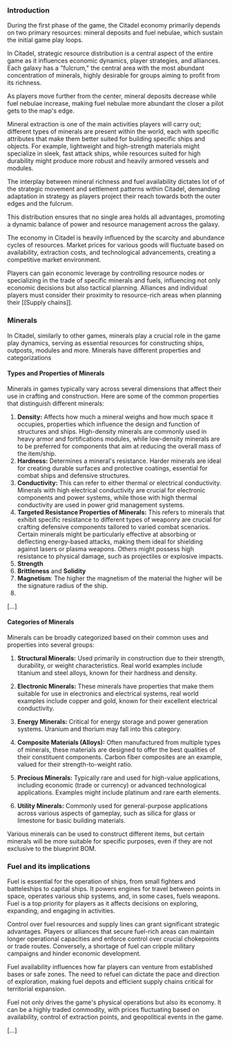 ### **Introduction**

During the first phase of the game, the Citadel economy primarily depends on two primary resources: mineral deposits and fuel nebulae, which sustain the initial game play loops.

In Citadel, strategic resource distribution is a central aspect of the entire game as it influences economic dynamics, player strategies, and alliances. Each galaxy has a "fulcrum," the central area with the most abundant concentration of minerals, highly desirable for groups aiming to profit from its richness.

As players move further from the center, mineral deposits decrease while fuel nebulae increase, making fuel nebulae more abundant the closer a pilot gets to the map's edge.

Mineral extraction is one of the main activities players will carry out; different types of minerals are present within the world, each with specific attributes that make them better suited for building specific ships and objects. For example, lightweight and high-strength materials might specialize in sleek, fast attack ships, while resources suited for high durability might produce more robust and heavily armored vessels and modules.

The interplay between mineral richness and fuel availability dictates lot of of the strategic movement and settlement patterns within Citadel, demanding adaptation in strategy as players project their reach towards both the outer edges and the fulcrum.

This distribution ensures that no single area holds all advantages, promoting a dynamic balance of power and resource management across the galaxy.

The economy in Citadel is heavily influenced by the scarcity and abundance cycles of resources. Market prices for various goods will fluctuate based on availability, extraction costs, and technological advancements, creating a competitive market environment.

Players can gain economic leverage by controlling resource nodes or specializing in the trade of specific minerals and fuels, influencing not only economic decisions but also tactical planning. Alliances and individual players must consider their proximity to resource-rich areas when planning their [[Supply chains]].

### Minerals

In Citadel, similarly to other games, minerals play a crucial role in the game play dynamics, serving as essential resources for constructing ships, outposts, modules and more. Minerals have different properties and categorizations

#### **Types and Properties of Minerals**

Minerals in games typically vary across several dimensions that affect their use in crafting and construction. Here are some of the common properties that distinguish different minerals:

1. **Density:** Affects how much a mineral weighs and how much space it occupies, properties which influence the design and function of structures and ships. High-density minerals are commonly used in heavy armor and fortifications modules, while low-density minerals are to be preferred for components that aim at reducing the overall mass of the item/ship.
2. **Hardness:** Determines a mineral's resistance. Harder minerals are ideal for creating durable surfaces and protective coatings, essential for combat ships and defensive structures.
3. **Conductivity:** This can refer to either thermal or electrical conductivity. Minerals with high electrical conductivity are crucial for electronic components and power systems, while those with high thermal conductivity are used in power grid management systems.
4. **Targeted Resistance Properties of Minerals:** This refers to minerals that exhibit specific resistance to different types of weaponry are crucial for crafting defensive components tailored to varied combat scenarios. Certain minerals might be particularly effective at absorbing or deflecting energy-based attacks, making them ideal for shielding against lasers or plasma weapons. Others might possess high resistance to physical damage, such as projectiles or explosive impacts.
5. **Strength**
6. **Brittleness** and **Solidity**
7. **Magnetism**: The higher the magnetism of the material the higher will be the signature radius of the ship.
8. 

[…]  

#### **Categories of Minerals**

Minerals can be broadly categorized based on their common uses and properties into several groups:

1. **Structural Minerals:** Used primarily in construction due to their strength, durability, or weight characteristics. Real world examples include titanium and steel alloys, known for their hardness and density.
    
2. **Electronic Minerals:** These minerals have properties that make them suitable for use in electronics and electrical systems, real world examples include copper and gold, known for their excellent electrical conductivity.
    
3. **Energy Minerals:** Critical for energy storage and power generation systems. Uranium and thorium may fall into this category.
    
4. **Composite Materials (Alloys):** Often manufactured from multiple types of minerals, these materials are designed to offer the best qualities of their constituent components. Carbon fiber composites are an example, valued for their strength-to-weight ratio.
    
5. **Precious Minerals:** Typically rare and used for high-value applications, including economic (trade or currency) or advanced technological applications. Examples might include platinum and rare earth elements.
    
6. **Utility Minerals:** Commonly used for general-purpose applications across various aspects of gameplay, such as silica for glass or limestone for basic building materials.
    

Various minerals can be used to construct different items, but certain minerals will be more suitable for specific purposes, even if they are not exclusive to the blueprint BOM.

### **Fuel and its implications**

Fuel is essential for the operation of ships, from small fighters and batteleships to capital ships. It powers engines for travel between points in space, operates various ship systems, and, in some cases, fuels weapons. Fuel is a top priority for players as it affects decisions on exploring, expanding, and engaging in activities.

Control over fuel resources and supply lines can grant significant strategic advantages. Players or alliances that secure fuel-rich areas can maintain longer operational capacities and enforce control over crucial chokepoints or trade routes. Conversely, a shortage of fuel can cripple military campaigns and hinder economic development.

Fuel availability influences how far players can venture from established bases or safe zones. The need to refuel can dictate the pace and direction of exploration, making fuel depots and efficient supply chains critical for territorial expansion.

Fuel not only drives the game's physical operations but also its economy. It can be a highly traded commodity, with prices fluctuating based on availability, control of extraction points, and geopolitical events in the game.

[…]

